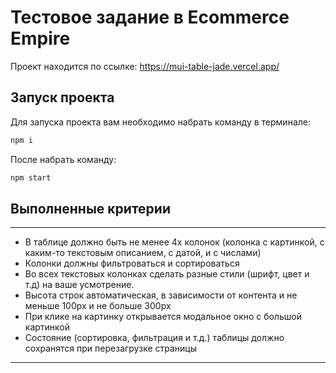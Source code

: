 # Тестовое задание в Ecommerce Empire

Проект находится по ссылке: https://mui-table-jade.vercel.app/

## Запуск проекта

Для запуска проекта вам необходимо набрать команду в терминале:

```javascript
npm i
```

После набрать команду:

```javascript
npm start
```

## Выполненные критерии
***
- В таблице должно быть не менее 4х колонок (колонка с картинкой, с каким-то текстовым описанием, с датой, и с числами)
- Колонки должны фильтроваться и сортироваться
- Во всех текстовых колонках сделать разные стили  (шрифт, цвет и т.д) на ваше усмотрение. 
- Высота строк автоматическая, в зависимости от контента и не меньше 100px и не больше  300px
- При клике на картинку открывается модальное окно с большой картинкой
- Состояние (сортировка, фильтрация и т.д.) таблицы должно сохранятся при перезагрузке страницы

***
